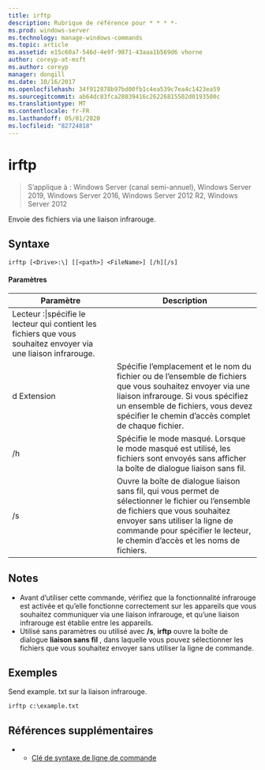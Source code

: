 ```yaml
---
title: irftp
description: Rubrique de référence pour * * * *-
ms.prod: windows-server
ms.technology: manage-windows-commands
ms.topic: article
ms.assetid: e15c60a7-546d-4e9f-9871-43aaa1b569d6 vhorne
author: coreyp-at-msft
ms.author: coreyp
manager: dongill
ms.date: 10/16/2017
ms.openlocfilehash: 34f912878b97bd00fb1c4ea539c7ea4c1423ea59
ms.sourcegitcommit: ab64dc83fca28039416c26226815502d0193500c
ms.translationtype: MT
ms.contentlocale: fr-FR
ms.lasthandoff: 05/01/2020
ms.locfileid: "82724818"
---
```

# <a name="irftp"></a>irftp

> S’applique à : Windows Server (canal semi-annuel), Windows Server 2019, Windows Server 2016, Windows Server 2012 R2, Windows Server 2012

Envoie des fichiers via une liaison infrarouge.    
## <a name="syntax"></a>Syntaxe  
```  
irftp [<Drive>:\] [[<path>] <FileName>] [/h][/s]  
```  

#### <a name="parameters"></a>Paramètres  
|Paramètre|Description|  
|-------|--------|  
|Lecteur :\|spécifie le lecteur qui contient les fichiers que vous souhaitez envoyer via une liaison infrarouge.|  
|d Extension|Spécifie l’emplacement et le nom du fichier ou de l’ensemble de fichiers que vous souhaitez envoyer via une liaison infrarouge. Si vous spécifiez un ensemble de fichiers, vous devez spécifier le chemin d’accès complet de chaque fichier.|  
|/h|Spécifie le mode masqué. Lorsque le mode masqué est utilisé, les fichiers sont envoyés sans afficher la boîte de dialogue liaison sans fil.|  
|/s|Ouvre la boîte de dialogue liaison sans fil, qui vous permet de sélectionner le fichier ou l’ensemble de fichiers que vous souhaitez envoyer sans utiliser la ligne de commande pour spécifier le lecteur, le chemin d’accès et les noms de fichiers.|  

## <a name="remarks"></a>Notes   
-   Avant d’utiliser cette commande, vérifiez que la fonctionnalité infrarouge est activée et qu’elle fonctionne correctement sur les appareils que vous souhaitez communiquer via une liaison infrarouge, et qu’une liaison infrarouge est établie entre les appareils.  
-   Utilisé sans paramètres ou utilisé avec **/s**, **irftp** ouvre la boîte de dialogue **liaison sans fil** , dans laquelle vous pouvez sélectionner les fichiers que vous souhaitez envoyer sans utiliser la ligne de commande.  

## <a name="examples"></a>Exemples  
Send example. txt sur la liaison infrarouge.  
```  
irftp c:\example.txt  
```  

## <a name="additional-references"></a>Références supplémentaires  
-   - [Clé de syntaxe de ligne de commande](command-line-syntax-key.md)  
